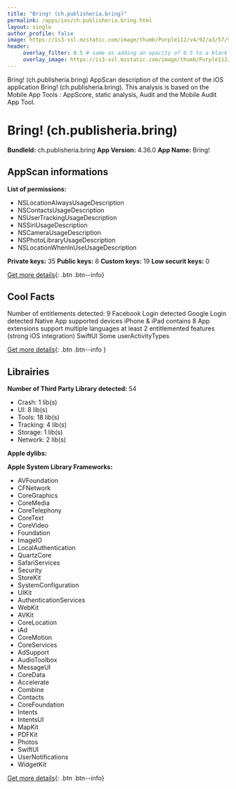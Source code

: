 ```yaml
---
title: "Bring! (ch.publisheria.bring)"
permalink: /apps/ios/ch.publisheria.bring.html
layout: single
author_profile: false
image: https://is3-ssl.mzstatic.com/image/thumb/Purple112/v4/92/a3/57/92a3575e-c654-59eb-ae2c-bf44555dccc7/AppIcon-1x_U007emarketing-0-7-0-85-220.png/512x512bb.jpg
header: 
     overlay_filter: 0.5 # same as adding an opacity of 0.5 to a black background
     overlay_image: https://is3-ssl.mzstatic.com/image/thumb/Purple112/v4/92/a3/57/92a3575e-c654-59eb-ae2c-bf44555dccc7/AppIcon-1x_U007emarketing-0-7-0-85-220.png/512x512bb.jpg
---
```

Bring! (ch.publisheria.bring) AppScan description of the content of the iOS application Bring! (ch.publisheria.bring). This analysis is based on the Mobile App Tools : AppScore, static analysis, Audit and the Mobile Audit App Tool.

# Bring! (ch.publisheria.bring)

**BundleId:** ch.publisheria.bring
**App Version:** 4.36.0
**App Name:** Bring!


## AppScan informations 

**List of permissions:** 
- NSLocationAlwaysUsageDescription
- NSContactsUsageDescription
- NSUserTrackingUsageDescription
- NSSiriUsageDescription
- NSCameraUsageDescription
- NSPhotoLibraryUsageDescription
- NSLocationWhenInUseUsageDescription
  
  
**Private keys:** 35
**Public keys:** 8
**Custom keys:** 19
**Low securit keys:** 0
  
[Get more details](/pricing.html){: .btn .btn--info}

## Cool Facts

Number of entitlements detected: 9
Facebook Login detected
Google Login detected
Native App
supported devices iPhone & iPad
contains 8 App extensions
support multiple languages
at least 2 entitlemented features (strong iOS integration)
SwiftUI
Some userActivityTypes
  
[Get more details](/pricing.html){: .btn .btn--info }

## Librairies 
**Number of Third Party Library detected:** 54
- Crash: 1 lib(s)
- UI: 8 lib(s)
- Tools: 18 lib(s)
- Tracking: 4 lib(s)
- Storage: 1 lib(s)
- Network: 2 lib(s)


**Apple dylibs:**


**Apple System Library Frameworks:**
- AVFoundation
- CFNetwork
- CoreGraphics
- CoreMedia
- CoreTelephony
- CoreText
- CoreVideo
- Foundation
- ImageIO
- LocalAuthentication
- QuartzCore
- SafariServices
- Security
- StoreKit
- SystemConfiguration
- UIKit
- AuthenticationServices
- WebKit
- AVKit
- CoreLocation
- iAd
- CoreMotion
- CoreServices
- AdSupport
- AudioToolbox
- MessageUI
- CoreData
- Accelerate
- Combine
- Contacts
- CoreFoundation
- Intents
- IntentsUI
- MapKit
- PDFKit
- Photos
- SwiftUI
- UserNotifications
- WidgetKit


  
[Get more details](/pricing.html){: .btn .btn--info}

